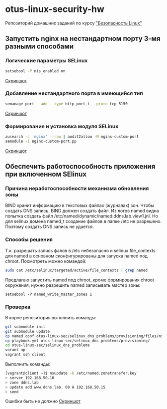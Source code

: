 # otus-linux-security-hw
Репозиторий домашних заданий по курсу ["Безопасность Linux"](https://otus.ru/lessons/bezopasnost-linux/)

## Запустить nginx на нестандартном порту 3-мя разными способами
### Логические параметры SELinux
```bash
setsebool -P nis_enabled on
```
[Скриншот](https://raw.githubusercontent.com/toolen/otus-linux-security-hw/hw-03/setsebool.png)
### Добавление нестандартного порта в имеющийся тип
```bash
semanage port --add --type http_port_t --proto tcp 5150
```
[Скриншот](https://raw.githubusercontent.com/toolen/otus-linux-security-hw/hw-03/semanage.png)
### Формирование и установка модуля SELinux
```bash
ausearch -c 'nginx' --raw | audit2allow -M nginx-custom-port
semodule -i nginx-custom-port.pp
```
[Скриншот](https://raw.githubusercontent.com/toolen/otus-linux-security-hw/hw-03/semodule.png)

## Обеспечить работоспособность приложения при включенном SElinux
### Причина неработоспособности механизма обновления зоны
BIND хранит информацию в текстовых файлах (журналах) зон. Чтобы создать DNS запись, BIND должен создать файл. Из логов named видна попытка создать файл /etc/named/dynamic/named.ddns.lab.view1.jnl. Но для selinux домена named_t создание файлов в папке /etc не разрешено. Поэтому создать DNS запись не удается.
### Способы решения
Т.к. разрешать запись фалов в /etc небезопасно и selinux file_contexts для named в основном сконфигурированы для запуска named под chroot. Посмотреть можно командой:
```bash
sudo cat /etc/selinux/targeted/active/file_contexts | grep named
```
Предлагаю запустить named под chroot, кроме формирования chroot окружения, нужно разрешить named записывать мастер зоны:
```
setsebool -P named_write_master_zones 1
```
### Проверка
В корне репозитория выполнить команды:
```bash
git submodule init
git submodule update
cp named.conf otus-linux-sec/selinux_dns_problems/provisioning/files/ns01/
cp playbook.yml otus-linux-sec/selinux_dns_problems/provisioning/
cd otus-linux-sec/selinux_dns_problems
varant up
vagrant ssh client
```
Выполнить команды:
```bash
[vagrant@client ~]$ nsupdate -k /etc/named.zonetransfer.key
> server 192.168.50.10
> zone ddns.lab
> update add www.ddns.lab. 60 A 192.168.50.15
> send
```
Ошибки быть не должно
[Скриншот](https://raw.githubusercontent.com/toolen/otus-linux-security-hw/hw-03/named.png)
